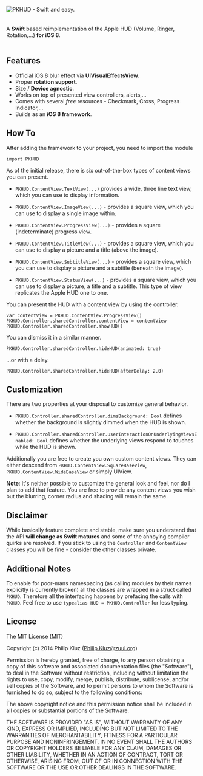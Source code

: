 ![PKHUD - Swift and easy.](https://raw.githubusercontent.com/pkluz/PKHUD/master/README_hero.png)
<br />
<br />
<br />
A **Swift** based reimplementation of the Apple HUD (Volume, Ringer, Rotation,…) **for iOS 8**.
<br />
<br />
## Features
- Official iOS 8 blur effect via **UIVisualEffectsView**.
- Proper **rotation support**.
- Size / **Device agnostic**.
- Works on top of presented view controllers, alerts,...
- Comes with several *free* resources - Checkmark, Cross, Progress Indicator,...
- Builds as an **iOS 8 framework**.

## How To
After adding the framework to your project, you need to import the module
```
import PKHUD
```

As of the initial release, there is six out-of-the-box types of content views you can present. 

- `PKHUD.ContentView.TextView(...)`
provides a wide, three line text view, which you can use to display information.

- `PKHUD.ContentView.ImageView(...)` - provides a square view, which you can use to display a single image within.

- `PKHUD.ContentView.ProgressView(...)` - provides a square (indeterminate) progress view.

- `PKHUD.ContentView.TitleView(...)` - provides a square view, which you can use to display a picture and a title (above the image).

- `PKHUD.ContentView.SubtitleView(...)` - provides a square view, which you can use to display a picture and a subtitle (beneath the image).

- `PKHUD.ContentView.StatusView(...)` - provides a square view, which you can use to display a picture, a title and a subtitle. This type of view replicates the Apple HUD one to one.

You can present the HUD with a content view by using the controller.
```
var contentView = PKHUD.ContentView.ProgressView()
PKHUD.Controller.sharedController.contentView = contentView
PKHUD.Controller.sharedController.showHUD()
```

You can dismiss it in a similar manner.
```
PKHUD.Controller.sharedController.hideHUD(animated: true)
```
…or with a delay.
```
PKHUD.Controller.sharedController.hideHUD(afterDelay: 2.0)
```

## Customization

There are two properties at your disposal to customize general behavior.

- `PKHUD.Controller.sharedController.dimsBackground: Bool` defines whether the background is slightly dimmed when the HUD is shown.

- `PKHUD.Controller.sharedController.userInteractionOnUnderlyingViewsEnabled: Bool` defines whether the underlying views respond to touches while the HUD is shown.

Additionally you are free to create you own custom content views. They can either descend from `PKHUD.ContentView.SquareBaseView`, `PKHUD.ContentView.WideBaseView` or simply UIView.

**Note**: It's neither possible to customize the general look and feel, nor do I plan to add that feature. You are free to provide any content views you wish but the blurring, corner radius and shading will remain the same.

## Disclaimer

While basically feature complete and stable, make sure you understand that the API **will change as Swift matures** and some of the annoying compiler quirks are resolved. If you stick to using the `Controller` and `ContentView` classes you will be fine - consider the other classes private.

## Additional Notes

To enable for poor-mans namespacing (as calling modules by their names explicitly is currently broken) all the classes are wrapped in a struct called `PKHUD`. Therefore all the interfacing happens by prefacing the calls with `PKHUD`. Feel free to use `typealias HUD = PKHUD.Controller` for less typing.

## License

The MIT License (MIT)

Copyright (c) 2014 Philip Kluz (Philip.Kluz@zuui.org)

Permission is hereby granted, free of charge, to any person obtaining a copy
of this software and associated documentation files (the "Software"), to deal
in the Software without restriction, including without limitation the rights
to use, copy, modify, merge, publish, distribute, sublicense, and/or sell
copies of the Software, and to permit persons to whom the Software is
furnished to do so, subject to the following conditions:

The above copyright notice and this permission notice shall be included in all
copies or substantial portions of the Software.

THE SOFTWARE IS PROVIDED "AS IS", WITHOUT WARRANTY OF ANY KIND, EXPRESS OR
IMPLIED, INCLUDING BUT NOT LIMITED TO THE WARRANTIES OF MERCHANTABILITY,
FITNESS FOR A PARTICULAR PURPOSE AND NONINFRINGEMENT. IN NO EVENT SHALL THE
AUTHORS OR COPYRIGHT HOLDERS BE LIABLE FOR ANY CLAIM, DAMAGES OR OTHER
LIABILITY, WHETHER IN AN ACTION OF CONTRACT, TORT OR OTHERWISE, ARISING FROM,
OUT OF OR IN CONNECTION WITH THE SOFTWARE OR THE USE OR OTHER DEALINGS IN THE
SOFTWARE.
